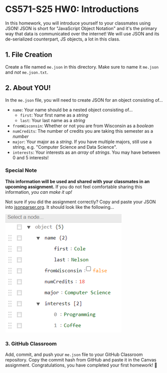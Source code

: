 # CS571-S25 HW0: Introductions
In this homework, you will introduce yourself to your classmates using JSON! JSON is short for "JavaScript Object Notation" and it's the primary way that data is communicated over the internet! We will use JSON and its de-serialized counterpart, JS objects, a lot in this class.

## 1. File Creation
Create a file named `me.json` in this directory. Make sure to name it `me.json` and *not* `me.json.txt`.

## 2. About YOU!
In the `me.json` file, you will need to create JSON for an object consisting of...
 - `name`: Your name should be a nested object consisting of...
   - `first`: Your first name as a *string*
   - `last`: Your last name as a *string*
 - `fromWisconsin`: Whether or not you are from Wisconsin as a *boolean*
 - `numCredits`: The number of credits you are taking this semester as a *number*
 - `major`: Your major as a *string*. If you have multiple majors, still use a string, e.g. "Computer Science and Data Science".
 - `interests`: Your interests as an *array* of *strings*. You may have between 0 and 5 interests!

### Special Note

**This information will be used and shared with your classmates in an upcoming assignment.** If you do not feel comfortable sharing this information, *you can make it up!*

Not sure if you did the assignment correctly? Copy and paste your JSON into [jsonparser.org](https://jsonparser.org/). It should look like the following...

![An image demonstrating a view of the correct implementation via jsonparser.org](_assets/correct.png)

### 3. GitHub Classroom
Add, commit, and push your `me.json` file to your GitHub Classroom repository. Copy the commit hash from GitHub and paste it in the Canvas assignment. Congratulations, you have completed your first homework! 🥳
